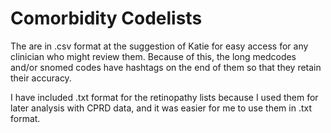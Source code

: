 # Comorbidity Codelists

The are in .csv format at the suggestion of Katie for easy access for any clinician who might review them. Because of this, the long medcodes and/or snomed codes have hashtags on the end of them so that they retain their accuracy.

I have included .txt format for the retinopathy lists because I used them for later analysis with CPRD data, and it was easier for me to use them in .txt format.
